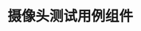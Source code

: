 # 摄像头测试用例组件

<script setup>
import {ref} from "vue"
import VideoCamera from "../../pages/Components/VideoCamera.vue"
import BackTop from "../../pages/Components/common/BackTop.vue"

</script>


<br/>

<VideoCamera />
<BackTop />


